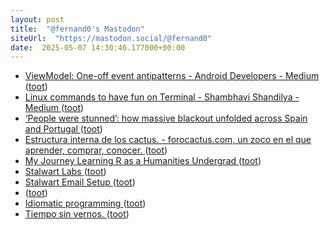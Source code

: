 ```yaml
---
layout: post
title:  "@fernand0's Mastodon"
siteUrl:  "https://mastodon.social/@fernand0"
date:  2025-05-07 14:30:46.177000+00:00
---
```

*  [ViewModel: One-off event antipatterns - Android Developers - Medium ](https://medium.com/androiddevelopers/viewmodel-one-off-event-antipatterns-16a1da869b9) ([toot](https://mastodon.social/@fernand0/114467028741390121))
*  [Linux commands to have fun on Terminal - Shambhavi Shandilya - Medium ](https://shambhavishandilya.medium.com/linux-commands-to-have-fun-on-terminal-2df8da483d5) ([toot](https://mastodon.social/@fernand0/114466835473269311))
*  [‘People were stunned’: how massive blackout unfolded across Spain and Portugal ](https://www.theguardian.com/world/2025/apr/28/people-were-stunned-spaniards-caught-unawares-by-power-outag) ([toot](https://mastodon.social/@fernand0/114466457131009768))
*  [Estructura interna de los cactus. - forocactus.com, un zoco en el que aprender, comprar, conocer. ](https://www.forocactus.com/viewtopic.php?t=1693) ([toot](https://mastodon.social/@fernand0/114466356619747383))
*  [My Journey Learning R as a Humanities Undergrad ](https://www.codingthepast.com/2025/04/22/How-I-learned-R.htm) ([toot](https://mastodon.social/@fernand0/114466157667315835))
*  [Stalwart Labs ](https://github.com/stalwartlab) ([toot](https://mastodon.social/@fernand0/114465774704701874))
*  [Stalwart Email Setup   ](https://blog.webb.page/2025-04-30-stalwart-tips-n-tricks.txt) ([toot](https://mastodon.social/@fernand0/114465578694699173))
*  [ ](https://mastodon.social/@bigballer) ([toot](https://mastodon.social/@fernand0/114464835875377160))
*  [Idiomatic programming ](https://reprog.wordpress.com/2025/04/16/idiomatic-programming) ([toot](https://mastodon.social/@fernand0/114464024340092421))
*  [Tiempo sin vernos. ](https://avecesunafoto.wordpress.com/2025/05/05/tiempo-sin-vernos) ([toot](https://mastodon.social/@fernand0/114462095696881896))
